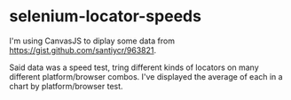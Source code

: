 # selenium-locator-speeds

I'm using CanvasJS to diplay some data from https://gist.github.com/santiycr/963821.

Said data was a speed test, tring different kinds of locators on many different platform/browser combos.
I've displayed the average of each in a chart by platform/browser test.
